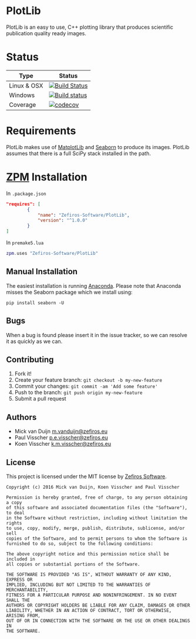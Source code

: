 # PlotLib
PlotLib is an easy to use, C++ plotting library that produces scientific publication quality ready images.

# Status
Type        | Status
----------- | -------
Linux & OSX | [![Build Status](https://travis-ci.org/Zefiros-Software/PlotLib.svg?branch=master)](https://travis-ci.org/Zefiros-Software/PlotLib)
Windows     | [![Build status](https://ci.appveyor.com/api/projects/status/w46ca7on3w4mwv38?svg=true)](https://ci.appveyor.com/project/PaulVisscher/plotlib)
Coverage	| [![codecov](https://codecov.io/gh/Zefiros-Software/PlotLib/branch/master/graph/badge.svg)](https://codecov.io/gh/Zefiros-Software/PlotLib)

# Requirements
PlotLib makes use of [MatplotLib](http://matplotlib.org/) and [Seaborn](http://stanford.edu/~mwaskom/software/seaborn/) to produce its images.
PlotLib assumes that there is a full SciPy stack installed in the path. 

# [ZPM](http://zpm.zefiros.eu) Installation

In `.package.json`
```json
"requires": [
		{
			"name": "Zefiros-Software/PlotLib",
			"version": "^1.0.0"
		}
]
```

In `premake5.lua`
```lua
zpm.uses "Zefiros-Software/PlotLib"
```

## Manual Installation
The easiest installation is running [Anaconda](https://www.continuum.io/downloads).
Please note that Anaconda misses the Seaborn package which we install using:

```
pip install seaborn -U
```

## Bugs
When a bug is found please insert it in the issue tracker, so we can resolve it as quickly as we can.

## Contributing
1. Fork it!
2. Create your feature branch: `git checkout -b my-new-feature`
3. Commit your changes: `git commit -am 'Add some feature'`
4. Push to the branch: `git push origin my-new-feature`
5. Submit a pull request

## Authors
* Mick van Duijn <m.vanduijn@zefiros.eu>
* Paul Visscher <p.e.visscher@zefiros.eu>
* Koen Visscher <k.m.visscher@zefiros.eu>

## License
This project is licensed under the MIT license by [Zefiros Software](https://zefiros.eu).

```
Copyright (c) 2016 Mick van Duijn, Koen Visscher and Paul Visscher

Permission is hereby granted, free of charge, to any person obtaining a copy
of this software and associated documentation files (the "Software"), to deal
in the Software without restriction, including without limitation the rights
to use, copy, modify, merge, publish, distribute, sublicense, and/or sell
copies of the Software, and to permit persons to whom the Software is
furnished to do so, subject to the following conditions:

The above copyright notice and this permission notice shall be included in
all copies or substantial portions of the Software.

THE SOFTWARE IS PROVIDED "AS IS", WITHOUT WARRANTY OF ANY KIND, EXPRESS OR
IMPLIED, INCLUDING BUT NOT LIMITED TO THE WARRANTIES OF MERCHANTABILITY,
FITNESS FOR A PARTICULAR PURPOSE AND NONINFRINGEMENT. IN NO EVENT SHALL THE
AUTHORS OR COPYRIGHT HOLDERS BE LIABLE FOR ANY CLAIM, DAMAGES OR OTHER
LIABILITY, WHETHER IN AN ACTION OF CONTRACT, TORT OR OTHERWISE, ARISING FROM,
OUT OF OR IN CONNECTION WITH THE SOFTWARE OR THE USE OR OTHER DEALINGS IN
THE SOFTWARE.
```